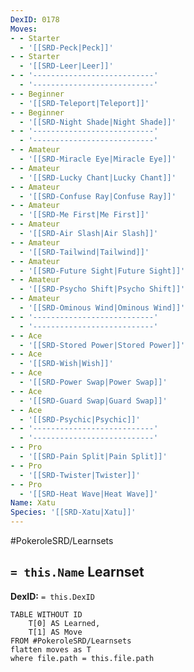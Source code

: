 ```yaml
---
DexID: 0178
Moves:
- - Starter
  - '[[SRD-Peck|Peck]]'
- - Starter
  - '[[SRD-Leer|Leer]]'
- - '---------------------------'
  - '---------------------------'
- - Beginner
  - '[[SRD-Teleport|Teleport]]'
- - Beginner
  - '[[SRD-Night Shade|Night Shade]]'
- - '---------------------------'
  - '---------------------------'
- - Amateur
  - '[[SRD-Miracle Eye|Miracle Eye]]'
- - Amateur
  - '[[SRD-Lucky Chant|Lucky Chant]]'
- - Amateur
  - '[[SRD-Confuse Ray|Confuse Ray]]'
- - Amateur
  - '[[SRD-Me First|Me First]]'
- - Amateur
  - '[[SRD-Air Slash|Air Slash]]'
- - Amateur
  - '[[SRD-Tailwind|Tailwind]]'
- - Amateur
  - '[[SRD-Future Sight|Future Sight]]'
- - Amateur
  - '[[SRD-Psycho Shift|Psycho Shift]]'
- - Amateur
  - '[[SRD-Ominous Wind|Ominous Wind]]'
- - '---------------------------'
  - '---------------------------'
- - Ace
  - '[[SRD-Stored Power|Stored Power]]'
- - Ace
  - '[[SRD-Wish|Wish]]'
- - Ace
  - '[[SRD-Power Swap|Power Swap]]'
- - Ace
  - '[[SRD-Guard Swap|Guard Swap]]'
- - Ace
  - '[[SRD-Psychic|Psychic]]'
- - '---------------------------'
  - '---------------------------'
- - Pro
  - '[[SRD-Pain Split|Pain Split]]'
- - Pro
  - '[[SRD-Twister|Twister]]'
- - Pro
  - '[[SRD-Heat Wave|Heat Wave]]'
Name: Xatu
Species: '[[SRD-Xatu|Xatu]]'
---
```


#PokeroleSRD/Learnsets

## `= this.Name` Learnset

**DexID:** `= this.DexID`

```dataview
TABLE WITHOUT ID
    T[0] AS Learned,
    T[1] AS Move
FROM #PokeroleSRD/Learnsets
flatten moves as T
where file.path = this.file.path
```
